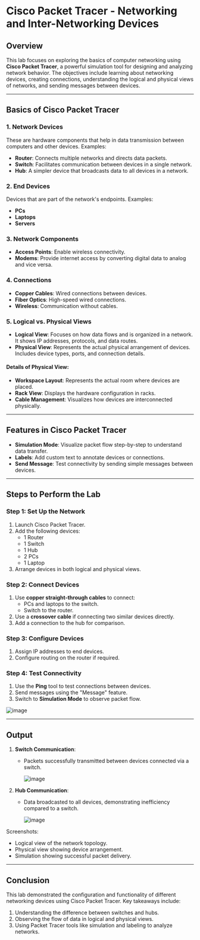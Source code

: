 # Cisco Packet Tracer - Networking and Inter-Networking Devices

## Overview
This lab focuses on exploring the basics of computer networking using **Cisco Packet Tracer**, a powerful simulation tool for designing and analyzing network behavior. The objectives include learning about networking devices, creating connections, understanding the logical and physical views of networks, and sending messages between devices.

---

## Basics of Cisco Packet Tracer

### 1. **Network Devices**
These are hardware components that help in data transmission between computers and other devices. Examples:
- **Router**: Connects multiple networks and directs data packets.
- **Switch**: Facilitates communication between devices in a single network.
- **Hub**: A simpler device that broadcasts data to all devices in a network.

### 2. **End Devices**
Devices that are part of the network's endpoints. Examples:
- **PCs**
- **Laptops**
- **Servers**

### 3. **Network Components**
- **Access Points**: Enable wireless connectivity.
- **Modems**: Provide internet access by converting digital data to analog and vice versa.

### 4. **Connections**
- **Copper Cables**: Wired connections between devices.
- **Fiber Optics**: High-speed wired connections.
- **Wireless**: Communication without cables.

### 5. **Logical vs. Physical Views**
- **Logical View**: Focuses on how data flows and is organized in a network. It shows IP addresses, protocols, and data routes.
- **Physical View**: Represents the actual physical arrangement of devices. Includes device types, ports, and connection details.

#### Details of Physical View:
- **Workspace Layout**: Represents the actual room where devices are placed.
- **Rack View**: Displays the hardware configuration in racks.
- **Cable Management**: Visualizes how devices are interconnected physically.

---

## Features in Cisco Packet Tracer
- **Simulation Mode**: Visualize packet flow step-by-step to understand data transfer.
- **Labels**: Add custom text to annotate devices or connections.
- **Send Message**: Test connectivity by sending simple messages between devices.

---

## Steps to Perform the Lab
### Step 1: Set Up the Network
1. Launch Cisco Packet Tracer.
2. Add the following devices:
   - 1 Router
   - 1 Switch
   - 1 Hub
   - 2 PCs
   - 1 Laptop
3. Arrange devices in both logical and physical views.

### Step 2: Connect Devices
1. Use **copper straight-through cables** to connect:
   - PCs and laptops to the switch.
   - Switch to the router.
2. Use a **crossover cable** if connecting two similar devices directly.
3. Add a connection to the hub for comparison.

### Step 3: Configure Devices
1. Assign IP addresses to end devices.
2. Configure routing on the router if required.

### Step 4: Test Connectivity
1. Use the **Ping** tool to test connections between devices.
2. Send messages using the "Message" feature.
3. Switch to **Simulation Mode** to observe packet flow.

![image](https://github.com/user-attachments/assets/7cb51aa5-94c3-4332-9a39-b4b4c8a5f66e)

---

## Output
1. **Switch Communication**:
   - Packets successfully transmitted between devices connected via a switch.
  
     ![image](https://github.com/user-attachments/assets/c0b0aa76-69d7-4854-b949-e0b0cfb5c6a7)
     
2. **Hub Communication**:
   - Data broadcasted to all devices, demonstrating inefficiency compared to a switch.

     ![image](https://github.com/user-attachments/assets/a3d6022f-01b4-446e-a8a1-cbd0cd8708dc)


Screenshots:
- Logical view of the network topology.
- Physical view showing device arrangement.
- Simulation showing successful packet delivery.

---

## Conclusion
This lab demonstrated the configuration and functionality of different networking devices using Cisco Packet Tracer. Key takeaways include:
1. Understanding the difference between switches and hubs.
2. Observing the flow of data in logical and physical views.
3. Using Packet Tracer tools like simulation and labeling to analyze networks.
